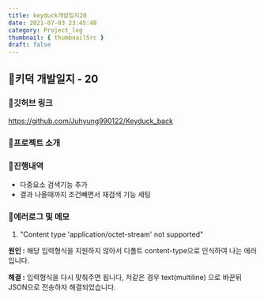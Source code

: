 ```yaml
---
title: keyduck개발일지20
date: 2021-07-03 23:45:48
category: Project_log
thumbnail: { thumbnailSrc }
draft: false
---
```



## 🌟키덕 개발일지 - 20

### 🎯깃허브 링크 
https://github.com/Juhyung990122/Keyduck_back

### 🎯프로젝트 소개

### 🎯진행내역
- 다중요소 검색기능 추가
- 결과 나올때까지 조건빼면서 재검색 기능 세팅


### 🎯에러로그 및 메모
1. "Content type 'application/octet-stream' not supported"

**원인 :** 해당 입력형식을 지원하지 않아서 디폴트 content-type으로 인식하여 나는 에러입니다.

**해결 :** 입력형식을 다시 맞춰주면 됩니다,
저같은 경우 text(multiline) 으로 바꾼뒤 JSON으로 전송하자 해결되었습니다.